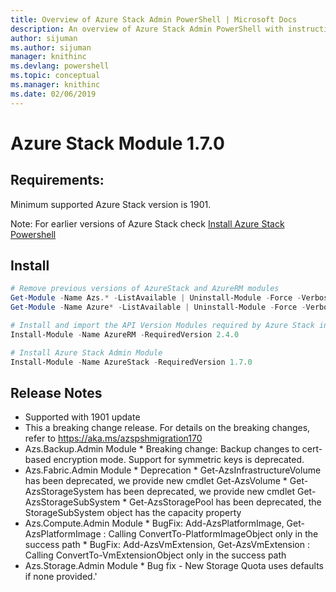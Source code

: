 ```yaml
---
title: Overview of Azure Stack Admin PowerShell | Microsoft Docs
description: An overview of Azure Stack Admin PowerShell with instructions for installation and configuration.
author: sijuman 
ms.author: sijuman
manager: knithinc
ms.devlang: powershell
ms.topic: conceptual
ms.manager: knithinc
ms.date: 02/06/2019
---
```

# Azure Stack Module 1.7.0

## Requirements:

Minimum supported Azure Stack version is 1901.

Note: For earlier versions of Azure Stack check [Install Azure Stack Powershell](https://docs.microsoft.com/en-us/azure/azure-stack/azure-stack-powershell-install#install-azure-stack-powershell)

## Install

```powershell
# Remove previous versions of AzureStack and AzureRM modules
Get-Module -Name Azs.* -ListAvailable | Uninstall-Module -Force -Verbose
Get-Module -Name Azure* -ListAvailable | Uninstall-Module -Force -Verbose

# Install and import the API Version Modules required by Azure Stack into the current PowerShell session.
Install-Module -Name AzureRM -RequiredVersion 2.4.0

# Install Azure Stack Admin Module
Install-Module -Name AzureStack -RequiredVersion 1.7.0
```

## Release Notes

* Supported with 1901 update
* This a breaking change release. For details on the breaking changes, refer to <https://aka.ms/azspshmigration170>
* Azs.Backup.Admin Module
        * Breaking change: Backup changes to cert-based encryption mode. Support for symmetric keys is deprecated.
* Azs.Fabric.Admin Module
        * Deprecation
            * Get-AzsInfrastructureVolume has been deprecated, we provide new cmdlet Get-AzsVolume
            * Get-AzsStorageSystem has been deprecated, we provide new cmdlet Get-AzsStorageSubSystem
            * Get-AzsStoragePool has been deprecated, the StorageSubSystem object has the capacity property
* Azs.Compute.Admin Module
            * BugFix: Add-AzsPlatformImage, Get-AzsPlatformImage : Calling ConvertTo-PlatformImageObject only in the success path
            * BugFix: Add-AzsVmExtension, Get-AzsVmExtension : Calling ConvertTo-VmExtensionObject only in the success path
* Azs.Storage.Admin Module
            * Bug fix - New Storage Quota uses defaults if none provided.'
